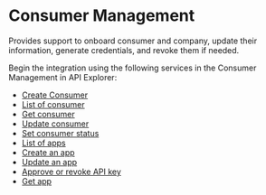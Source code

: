 # Consumer Management

Provides support to onboard consumer and company, update their information, generate credentials, and revoke them if needed.

Begin the integration using the following services in the Consumer Management in API Explorer:
* [Create Consumer](?path=reference/ConsumerManagement/CreatesConsumer)
*  [List of consumer](?path=reference/ConsumerManagement/listconsumer)
*  [Get consumer](?path=reference/ConsumerManagement/Getconsumer)
*  [Update consumer](?path=reference/ConsumerManagement/Updateconsumer)
*  [Set consumer status](?path=reference/ConsumerManagement/Setconsumerstatus)
*  [List of apps](?path=reference/ConsumerManagement/Listapps)
*  [Create an app](?path=reference/ConsumerManagement/Createapp)
*  [Update an app](?path=reference/ConsumerManagement/Updateapp)
*  [Approve or revoke API key ](?path=reference/ConsumerManagement/ApproveRevokeAPIkey)
*  [Get app](?path=reference/ConsumerManagement/Getapp)
